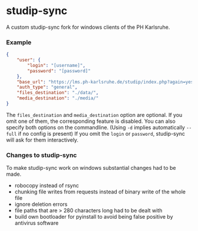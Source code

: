 # studip-sync

A custom studip-sync fork for windows clients of the PH Karlsruhe.

### Example

```json
{
    "user": {
        "login": "[username]",
        "password": "[password]"
    },
    "base_url": "https://lms.ph-karlsruhe.de/studip/index.php?again=yes",
    "auth_type": "general",
    "files_destination": "./data/",
    "media_destination": "./media/"
}


```

The `files_destination` and `media_destination` option are optional. If you omit one of them, the corresponding feature is disabled. You can also specify both options on the commandline. (Using `-d` implies automatically `--full` if no config is present)
If you omit the `login` or `password`, studip-sync will ask for them interactively.

### Changes to studip-sync
To make studip-sync work on windows substantial changes had to be made.
- robocopy instead of rsync
- chunking file writes from requests instead of binary write of the whole file
- ignore deletion errors
- file paths that are > 280 characters long had to be dealt with
- build own bootloader for pyinstall to avoid being false positive by antivirus software
